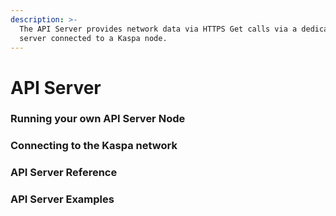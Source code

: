 ```yaml
---
description: >-
  The API Server provides network data via HTTPS Get calls via a dedicated
  server connected to a Kaspa node.
---
```


# API Server

### Running your own API Server Node

### Connecting to the Kaspa network

### API Server Reference

### API Server Examples

